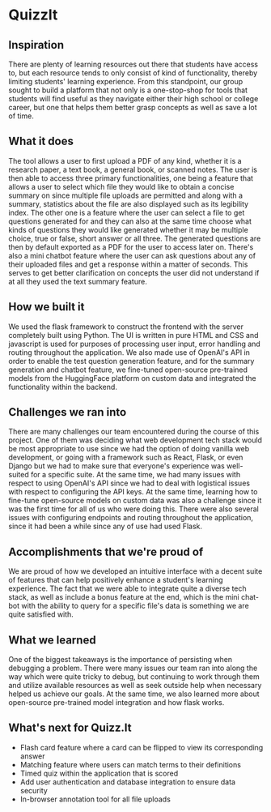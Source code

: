 # QuizzIt

## Inspiration

There are plenty of learning resources out there that students have access to, but each resource tends to only consist of kind of functionality, thereby limiting students' learning experience. From this standpoint, our group sought to build a platform that not only is a one-stop-shop for tools that students will find useful as they navigate either their high school or college career, but one that helps them better grasp concepts as well as save a lot of time.

## What it does

The tool allows a user to first upload a PDF of any kind, whether it is a research paper, a text book, a general book, or scanned notes. The user is then able to access three primary functionalities, one being a feature that allows a user to select which file they would like to obtain a concise summary on since multiple file uploads are permitted and along with a summary, statistics about the file are also displayed such as its legibility index. The other one is a feature where the user can select a file to get questions generated for and they can also at the same time choose what kinds of questions they would like generated whether it may be multiple choice, true or false, short answer or all three. The generated questions are then by default exported as a PDF for the user to access later on. There's also a mini chatbot feature where the user can ask questions about any of their uploaded files and get a response within a matter of seconds. This serves to get better clarification on concepts the user did not understand if at all they used the text summary feature.

## How we built it

We used the flask framework to construct the frontend with the server completely built using Python. The UI is written in pure HTML and CSS and javascript is used for purposes of processing user input, error handling and routing throughout the application. We also made use of OpenAI's API in order to enable the test question generation feature, and for the summary generation and chatbot feature, we fine-tuned open-source pre-trained models from the HuggingFace platform on custom data and integrated the functionality within the backend.

## Challenges we ran into

There are many challenges our team encountered during the course of this project. One of them was deciding what web development tech stack would be most appropriate to use since we had the option of doing vanilla web development, or going with a framework such as React, Flask, or even Django but we had to make sure that everyone's experience was well-suited for a specific suite. At the same time, we had many issues with respect to using OpenAI's API since we had to deal with logistical issues with respect to configuring the API keys. At the same time, learning how to fine-tune open-source models on custom data was also a challenge since it was the first time for  all of us who were doing this. There were also several issues with configuring endpoints and routing throughout the application, since it had been a while since any of use had used Flask.

## Accomplishments that we're proud of

We are proud of how we developed an intuitive interface with a decent suite of features that can help positively enhance a student's learning experience. The fact that we were able to integrate quite a diverse tech stack, as well as include a bonus feature at the end, which is the mini chat-bot with the ability to query for a specific file's data is something we are quite satisfied with. 

## What we learned

One of the biggest takeaways is the importance of persisting when debugging a problem. There were many issues our team ran into along the way which were quite tricky to debug, but continuing to work through them and utilize available resources as well as seek outside help when necessary helped us achieve our goals. At the same time, we also learned more about open-source pre-trained model integration and how flask works.

## What's next for Quizz.It
- Flash card feature where a card can be flipped to view its corresponding answer
- Matching feature where users can match terms to their definitions
- Timed quiz within the application that is scored
- Add user authentication and database integration to ensure data security
- In-browser annotation tool for all file uploads
